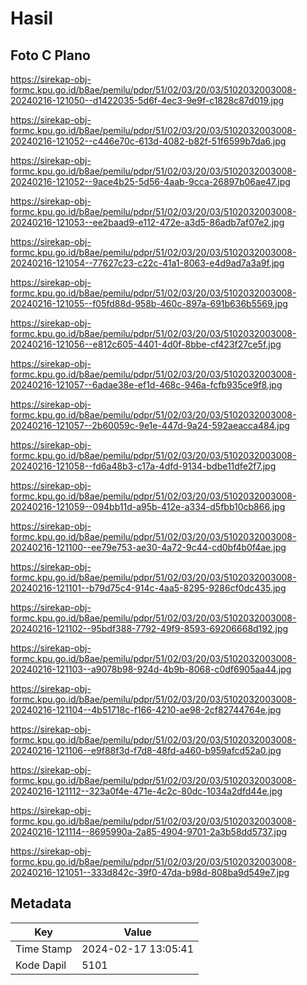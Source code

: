 # Hasil

## Foto C Plano

https://sirekap-obj-formc.kpu.go.id/b8ae/pemilu/pdpr/51/02/03/20/03/5102032003008-20240216-121050--d1422035-5d6f-4ec3-9e9f-c1828c87d019.jpg

https://sirekap-obj-formc.kpu.go.id/b8ae/pemilu/pdpr/51/02/03/20/03/5102032003008-20240216-121052--c446e70c-613d-4082-b82f-51f6599b7da6.jpg

https://sirekap-obj-formc.kpu.go.id/b8ae/pemilu/pdpr/51/02/03/20/03/5102032003008-20240216-121052--9ace4b25-5d56-4aab-9cca-26897b06ae47.jpg

https://sirekap-obj-formc.kpu.go.id/b8ae/pemilu/pdpr/51/02/03/20/03/5102032003008-20240216-121053--ee2baad9-e112-472e-a3d5-86adb7af07e2.jpg

https://sirekap-obj-formc.kpu.go.id/b8ae/pemilu/pdpr/51/02/03/20/03/5102032003008-20240216-121054--77627c23-c22c-41a1-8063-e4d9ad7a3a9f.jpg

https://sirekap-obj-formc.kpu.go.id/b8ae/pemilu/pdpr/51/02/03/20/03/5102032003008-20240216-121055--f05fd88d-958b-460c-897a-691b636b5569.jpg

https://sirekap-obj-formc.kpu.go.id/b8ae/pemilu/pdpr/51/02/03/20/03/5102032003008-20240216-121056--e812c605-4401-4d0f-8bbe-cf423f27ce5f.jpg

https://sirekap-obj-formc.kpu.go.id/b8ae/pemilu/pdpr/51/02/03/20/03/5102032003008-20240216-121057--6adae38e-ef1d-468c-946a-fcfb935ce9f8.jpg

https://sirekap-obj-formc.kpu.go.id/b8ae/pemilu/pdpr/51/02/03/20/03/5102032003008-20240216-121057--2b60059c-9e1e-447d-9a24-592aeacca484.jpg

https://sirekap-obj-formc.kpu.go.id/b8ae/pemilu/pdpr/51/02/03/20/03/5102032003008-20240216-121058--fd6a48b3-c17a-4dfd-9134-bdbe11dfe2f7.jpg

https://sirekap-obj-formc.kpu.go.id/b8ae/pemilu/pdpr/51/02/03/20/03/5102032003008-20240216-121059--094bb11d-a95b-412e-a334-d5fbb10cb866.jpg

https://sirekap-obj-formc.kpu.go.id/b8ae/pemilu/pdpr/51/02/03/20/03/5102032003008-20240216-121100--ee79e753-ae30-4a72-9c44-cd0bf4b0f4ae.jpg

https://sirekap-obj-formc.kpu.go.id/b8ae/pemilu/pdpr/51/02/03/20/03/5102032003008-20240216-121101--b79d75c4-914c-4aa5-8295-9286cf0dc435.jpg

https://sirekap-obj-formc.kpu.go.id/b8ae/pemilu/pdpr/51/02/03/20/03/5102032003008-20240216-121102--95bdf388-7792-49f9-8593-69206668d192.jpg

https://sirekap-obj-formc.kpu.go.id/b8ae/pemilu/pdpr/51/02/03/20/03/5102032003008-20240216-121103--a9078b98-924d-4b9b-8068-c0df6905aa44.jpg

https://sirekap-obj-formc.kpu.go.id/b8ae/pemilu/pdpr/51/02/03/20/03/5102032003008-20240216-121104--4b51718c-f166-4210-ae98-2cf82744764e.jpg

https://sirekap-obj-formc.kpu.go.id/b8ae/pemilu/pdpr/51/02/03/20/03/5102032003008-20240216-121106--e9f88f3d-f7d8-48fd-a460-b959afcd52a0.jpg

https://sirekap-obj-formc.kpu.go.id/b8ae/pemilu/pdpr/51/02/03/20/03/5102032003008-20240216-121112--323a0f4e-471e-4c2c-80dc-1034a2dfd44e.jpg

https://sirekap-obj-formc.kpu.go.id/b8ae/pemilu/pdpr/51/02/03/20/03/5102032003008-20240216-121114--8695990a-2a85-4904-9701-2a3b58dd5737.jpg

https://sirekap-obj-formc.kpu.go.id/b8ae/pemilu/pdpr/51/02/03/20/03/5102032003008-20240216-121051--333d842c-39f0-47da-b98d-808ba9d549e7.jpg


## Metadata

| Key        | Value               |
| ---------- | ------------------- |
| Time Stamp | 2024-02-17 13:05:41 |
| Kode Dapil | 5101                |



